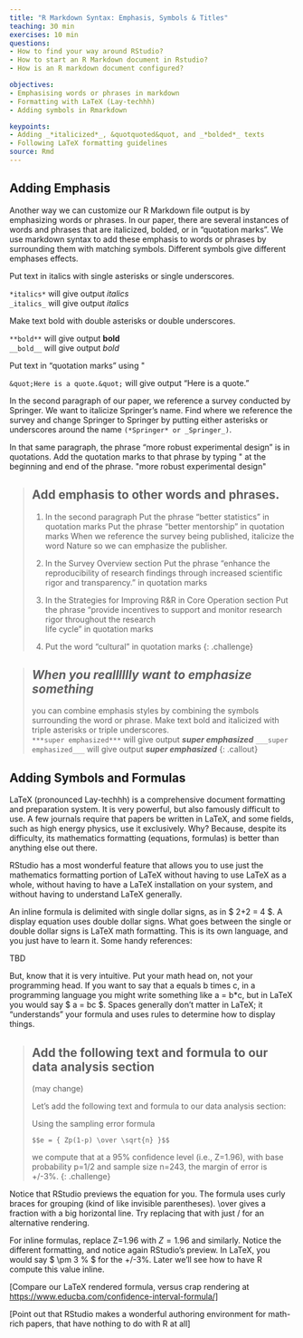 ```yaml
---
title: "R Markdown Syntax: Emphasis, Symbols & Titles"
teaching: 30 min
exercises: 10 min
questions:
- How to find your way around RStudio?
- How to start an R Markdown document in Rstudio?
- How is an R markdown document configured?

objectives:
- Emphasising words or phrases in markdown
- Formatting with LaTeX (Lay-techhh) 
- Adding symbols in Rmarkdown

keypoints:
- Adding _*italicized*_, &quotquoted&quot, and _*bolded*_ texts
- Following LaTeX formatting guidelines
source: Rmd
---
```





## Adding Emphasis

Another way we can customize our R Markdown file output is by emphasizing words or phrases. In our paper, there are several instances of words and phrases that are italicized, bolded, or in “quotation marks”. We use markdown syntax to add these emphasis to words or phrases by surrounding them with matching symbols. Different symbols give different emphases effects. 

Put text in italics with single asterisks or single underscores.  

```*italics*``` will give output *italics*  
```_italics_``` will give output _italics_

Make text bold with double asterisks or double underscores.  

```**bold**``` will give output **bold**  
```__bold__``` will give output _bold_  

Put text in “quotation marks” using &quot;

```&quot;Here is a quote.&quot;``` will give output “Here is a quote.”

In the second paragraph of our paper, we reference a survey conducted by Springer. We want to italicize Springer’s name. Find where we reference the survey and change Springer to Springer by putting either asterisks or underscores around the name ```(*Springer* or _Springer_)```. 

In that same paragraph, the phrase “more robust experimental design” is in quotations. Add the quotation marks to that phrase by typing &quot; at the beginning and end of the phrase. 
&quot;more robust experimental design&quot;

> ## Add emphasis to other words and phrases. 
>
>1. In the second paragraph
>Put the phrase “better statistics” in quotation marks
>Put the phrase “better mentorship” in quotation marks 
>When we reference the survey being published, italicize the word Nature so we can emphasize the 
 publisher. 
>
>2. In the Survey Overview section
>Put the phrase “enhance the reproducibility of research findings through increased scientific rigor  and transparency.” in quotation marks
>
>3. In the Strategies for Improving R&R in Core Operation section
>Put the phrase “provide incentives to support and monitor research rigor throughout the research  
 life cycle” in quotation marks
>
>4. Put the word “cultural” in quotation marks 
{: .challenge}


>## ***When you realllllly want to emphasize something***
> 
> you can combine emphasis styles by combining the symbols surrounding the word or phrase. 
> Make text bold and  italicized with triple asterisks or triple underscores.  
> ```***super emphasized***``` will give output ***super emphasized*** 
> ```___super emphasized___``` will give output ___super emphasized___
{: .callout}


## Adding Symbols and Formulas

LaTeX (pronounced Lay-techhh) is a comprehensive document formatting and preparation system.  It is very powerful, but also famously difficult to use.  A few journals require that papers be written in LaTeX, and some fields, such as high energy physics, use it exclusively.  Why?  Because, despite its difficulty, its mathematics formatting (equations, formulas) is better than anything else out there.

RStudio has a most wonderful feature that allows you to use just the mathematics formatting portion of LaTeX without having to use LaTeX as a whole, without having to have a LaTeX installation on your system, and without having to understand LaTeX generally.

An inline formula is delimited with single dollar signs, as in $ 2+2 = 4 $.  A display equation uses double dollar signs.  What goes between the single or double dollar signs is LaTeX math formatting.  This is its own language, and you just have to learn it.  Some handy references:

TBD

But, know that it is very intuitive.  Put your math head on, not your programming head.  If you want to say that a equals b times c, in a programming language you might write something like a = b*c, but in LaTeX you would say $ a = bc $.  Spaces generally don’t matter in LaTeX; it “understands” your formula and uses rules to determine how to display things.

> ## Add the following text and formula to our data analysis section 
> (may change)
>
> Let’s add the following text and formula to our data analysis section:
>
> Using the sampling error formula
>
> ```$$e = { Zp(1-p) \over \sqrt{n} }$$```
> 
> we compute that at a 95% confidence level (i.e., Z=1.96), with base probability p=1/2 and sample 
> size n=243, the margin of error is +/-3%.
{: .challenge}

Notice that RStudio previews the equation for you.  The formula uses curly braces for grouping 
(kind of like invisible parentheses).  \over gives a fraction with a big horizontal line.  Try 
replacing that with just / for an alternative rendering.

For inline formulas, replace Z=1.96 with $Z=1.96$ and similarly.  Notice the different formatting, and notice again RStudio’s preview.  In LaTeX, you would say $ \pm 3 \% $ for the +/-3%.  Later we’ll see how to have R compute this value inline.

[Compare our LaTeX rendered formula, versus crap rendering at https://www.educba.com/confidence-interval-formula/]

[Point out that RStudio makes a wonderful authoring environment for math-rich papers, that have nothing to do with R at all]

 
